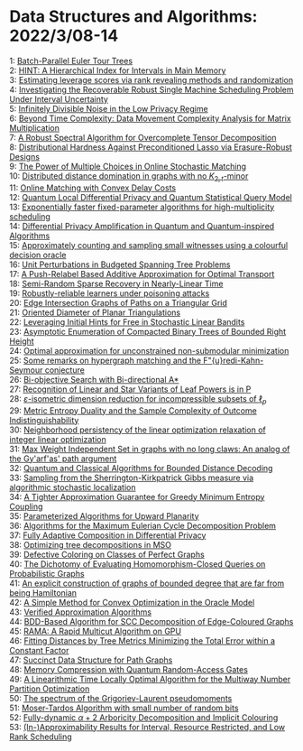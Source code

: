 # Data Structures and Algorithms: 2022/3/08-14  
1: [Batch-Parallel Euler Tour Trees](https://doi.org/10.48550/arXiv.1810.10738)  
2: [HINT: A Hierarchical Index for Intervals in Main Memory](https://doi.org/10.48550/arXiv.2104.10939)  
3: [Estimating leverage scores via rank revealing methods and randomization](https://doi.org/10.48550/arXiv.2105.11004)  
4: [Investigating the Recoverable Robust Single Machine Scheduling Problem  Under Interval Uncertainty](https://doi.org/10.48550/arXiv.2107.09310)  
5: [Infinitely Divisible Noise in the Low Privacy Regime](https://doi.org/10.48550/arXiv.2110.06559)  
6: [Beyond Time Complexity: Data Movement Complexity Analysis for Matrix  Multiplication](https://doi.org/10.48550/arXiv.2203.02536)  
7: [A Robust Spectral Algorithm for Overcomplete Tensor Decomposition](https://doi.org/10.48550/arXiv.2203.02790)  
8: [Distributional Hardness Against Preconditioned Lasso via Erasure-Robust  Designs](https://doi.org/10.48550/arXiv.2203.02824)  
9: [The Power of Multiple Choices in Online Stochastic Matching](https://doi.org/10.48550/arXiv.2203.02883)  
10: [Distributed distance domination in graphs with no $K_{2,t}$-minor](https://doi.org/10.48550/arXiv.2203.03229)  
11: [Online Matching with Convex Delay Costs](https://doi.org/10.48550/arXiv.2203.03335)  
12: [Quantum Local Differential Privacy and Quantum Statistical Query Model](https://doi.org/10.48550/arXiv.2203.03591)  
13: [Exponentially faster fixed-parameter algorithms for high-multiplicity  scheduling](https://doi.org/10.48550/arXiv.2203.03600)  
14: [Differential Privacy Amplification in Quantum and Quantum-inspired  Algorithms](https://doi.org/10.48550/arXiv.2203.03604)  
15: [Approximately counting and sampling small witnesses using a colourful  decision oracle](https://doi.org/10.48550/arXiv.1907.04826)  
16: [Unit Perturbations in Budgeted Spanning Tree Problems](https://doi.org/10.48550/arXiv.2203.03697)  
17: [A Push-Relabel Based Additive Approximation for Optimal Transport](https://doi.org/10.48550/arXiv.2203.03732)  
18: [Semi-Random Sparse Recovery in Nearly-Linear Time](https://doi.org/10.48550/arXiv.2203.04002)  
19: [Robustly-reliable learners under poisoning attacks](https://doi.org/10.48550/arXiv.2203.04160)  
20: [Edge Intersection Graphs of Paths on a Triangular Grid](https://doi.org/10.48550/arXiv.2203.04250)  
21: [Oriented Diameter of Planar Triangulations](https://doi.org/10.48550/arXiv.2203.04253)  
22: [Leveraging Initial Hints for Free in Stochastic Linear Bandits](https://doi.org/10.48550/arXiv.2203.04274)  
23: [Asymptotic Enumeration of Compacted Binary Trees of Bounded Right Height](https://doi.org/10.48550/arXiv.1703.10031)  
24: [Optimal approximation for unconstrained non-submodular minimization](https://doi.org/10.48550/arXiv.1905.12145)  
25: [Some remarks on hypergraph matching and the F\"{u}redi-Kahn-Seymour  conjecture](https://doi.org/10.48550/arXiv.2011.07097)  
26: [Bi-objective Search with Bi-directional A*](https://doi.org/10.48550/arXiv.2105.11888)  
27: [Recognition of Linear and Star Variants of Leaf Powers is in P](https://doi.org/10.48550/arXiv.2105.12407)  
28: [$\varepsilon$-isometric dimension reduction for incompressible subsets  of $\ell_p$](https://doi.org/10.48550/arXiv.2109.06602)  
29: [Metric Entropy Duality and the Sample Complexity of Outcome  Indistinguishability](https://doi.org/10.48550/arXiv.2203.04536)  
30: [Neighborhood persistency of the linear optimization relaxation of  integer linear optimization](https://doi.org/10.48550/arXiv.2203.04557)  
31: [Max Weight Independent Set in graphs with no long claws: An analog of  the Gy\'arf\'as' path argument](https://doi.org/10.48550/arXiv.2203.04836)  
32: [Quantum and Classical Algorithms for Bounded Distance Decoding](https://doi.org/10.48550/arXiv.2203.05019)  
33: [Sampling from the Sherrington-Kirkpatrick Gibbs measure via algorithmic  stochastic localization](https://doi.org/10.48550/arXiv.2203.05093)  
34: [A Tighter Approximation Guarantee for Greedy Minimum Entropy Coupling](https://doi.org/10.48550/arXiv.2203.05108)  
35: [Parameterized Algorithms for Upward Planarity](https://doi.org/10.48550/arXiv.2203.05364)  
36: [Algorithms for the Maximum Eulerian Cycle Decomposition Problem](https://doi.org/10.48550/arXiv.2203.05446)  
37: [Fully Adaptive Composition in Differential Privacy](https://doi.org/10.48550/arXiv.2203.05481)  
38: [Optimizing tree decompositions in MSO](https://doi.org/10.48550/arXiv.1701.06937)  
39: [Defective Coloring on Classes of Perfect Graphs](https://doi.org/10.48550/arXiv.1702.08903)  
40: [The Dichotomy of Evaluating Homomorphism-Closed Queries on Probabilistic  Graphs](https://doi.org/10.48550/arXiv.1910.02048)  
41: [An explicit construction of graphs of bounded degree that are far from  being Hamiltonian](https://doi.org/10.48550/arXiv.2008.05801)  
42: [A Simple Method for Convex Optimization in the Oracle Model](https://doi.org/10.48550/arXiv.2011.08557)  
43: [Verified Approximation Algorithms](https://doi.org/10.48550/arXiv.2104.13851)  
44: [BDD-Based Algorithm for SCC Decomposition of Edge-Coloured Graphs](https://doi.org/10.48550/arXiv.2108.13113)  
45: [RAMA: A Rapid Multicut Algorithm on GPU](https://doi.org/10.48550/arXiv.2109.01838)  
46: [Fitting Distances by Tree Metrics Minimizing the Total Error within a  Constant Factor](https://doi.org/10.48550/arXiv.2110.02807)  
47: [Succinct Data Structure for Path Graphs](https://doi.org/10.48550/arXiv.2111.04332)  
48: [Memory Compression with Quantum Random-Access Gates](https://doi.org/10.48550/arXiv.2203.05599)  
49: [A Linearithmic Time Locally Optimal Algorithm for the Multiway Number  Partition Optimization](https://doi.org/10.48550/arXiv.2203.05618)  
50: [The spectrum of the Grigoriev-Laurent pseudomoments](https://doi.org/10.48550/arXiv.2203.05693)  
51: [Moser-Tardos Algorithm with small number of random bits](https://doi.org/10.48550/arXiv.2203.05888)  
52: [Fully-dynamic $\alpha + 2$ Arboricity Decomposition and Implicit  Colouring](https://doi.org/10.48550/arXiv.2203.06039)  
53: [(In-)Approximability Results for Interval, Resource Restricted, and Low  Rank Scheduling](https://doi.org/10.48550/arXiv.2203.06171)  
